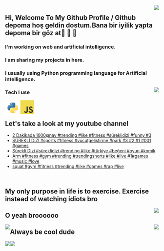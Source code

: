 <img src = "https://media.giphy.com/media/elIOcyMtMF4BJcWVmU/giphy.gif" align="right">

## Hi, Welcome To My Github Profile / Github depoma hoş geldin dostum.Bana bir iyilik yapta depoma bir göz at👋 👋 👋

### I'm working on web and artificial intelligence. 
### I am sharing my projects in here. 
### I usually using Python programming language for Artificial intelligence. 

<img src = "https://media.giphy.com/media/bJg5OW3DTWfhC/giphy.gif" align="right">


### Tech I use

<img align="left" src="https://raw.githubusercontent.com/github/explore/80688e429a7d4ef2fca1e82350fe8e3517d3494d/topics/python/python.png" width="50" height="50" />
<img align="left" src="https://raw.githubusercontent.com/github/explore/80688e429a7d4ef2fca1e82350fe8e3517d3494d/topics/javascript/javascript.png" width="45" height="45" />

<br /><br />


## Let's take a look at my youtube channel

<!-- YOUTUBE:START -->
- [2 Dakikada 1000şınav #trending #like #fitness #süreklidizi #funny #3](https://www.youtube.com/watch?v=PoGPsofjBRQ)
- [SÜREKLİ DİZİ #sports  #fitness  #vucutgelistirme #park #3 #2 #1 #001 #games](https://www.youtube.com/watch?v=5tsjva8BYOs)
- [Sürekli Dizi #süreklidizi #trending #like #türkiye #beğeni #oyun #komik](https://www.youtube.com/watch?v=fTrf_W3Us7o)
- [Arm #fitness #gym #trending #trendingshorts #like #live #1#games #music #love](https://www.youtube.com/watch?v=Dg4lbXqDYE4)
- [squat #gym #fitness #trending #like #games #rap #live](https://www.youtube.com/watch?v=qRIGIHp-6-4)
<!-- YOUTUBE:END -->

<br />

## My only purpose in life is to exercise. Exercise instead of watching idiots bro
<img src = "https://media.giphy.com/media/t9lBEE2FGMzbY9s5IX/giphy.gif" align="right">

## O yeah broooooo

<img src = "https://media.giphy.com/media/8TCcIPtXc8ulZQCxEi/giphy.gif" align="right">
<img src = "https://media.giphy.com/media/VH8ROjXecTvsQ/giphy.gif" align="left">

## Always be cool dude
<img src = "https://media.giphy.com/media/fCU2DZF6nc39oaxCIT/giphy.gif" align="left">
<img src = "https://media.giphy.com/media/m12G1Wn6c5qkE/giphy.gif" align="left">

